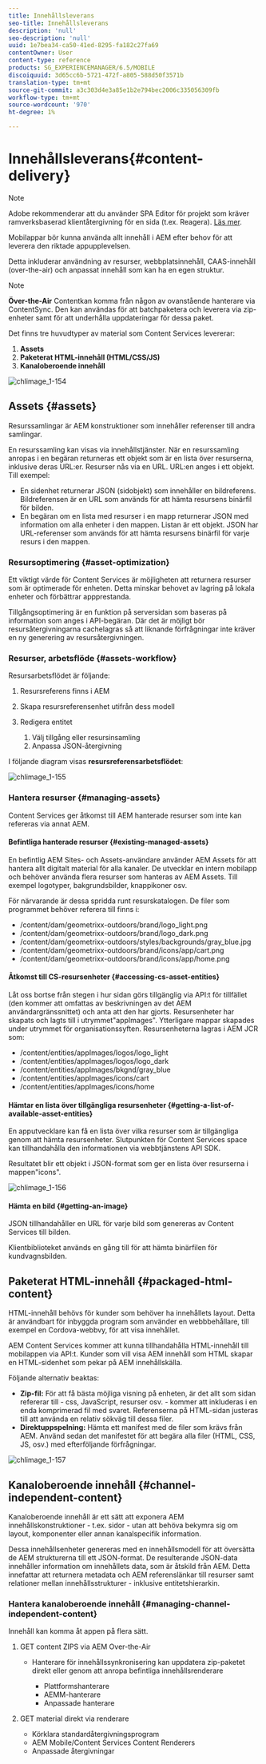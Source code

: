 ```yaml
---
title: Innehållsleverans
seo-title: Innehållsleverans
description: 'null'
seo-description: 'null'
uuid: 1e7bea34-ca50-41ed-8295-fa182c27fa69
contentOwner: User
content-type: reference
products: SG_EXPERIENCEMANAGER/6.5/MOBILE
discoiquuid: 3d65cc6b-5721-472f-a805-588d50f3571b
translation-type: tm+mt
source-git-commit: a3c303d4e3a85e1b2e794bec2006c335056309fb
workflow-type: tm+mt
source-wordcount: '970'
ht-degree: 1%

---
```



# Innehållsleverans{#content-delivery}

>[!NOTE]
>
>Adobe rekommenderar att du använder SPA Editor för projekt som kräver ramverksbaserad klientåtergivning för en sida (t.ex. Reagera). [Läs mer](/help/sites-developing/spa-overview.md).

Mobilappar bör kunna använda allt innehåll i AEM efter behov för att leverera den riktade appupplevelsen.

Detta inkluderar användning av resurser, webbplatsinnehåll, CAAS-innehåll (over-the-air) och anpassat innehåll som kan ha en egen struktur.

>[!NOTE]
>
>**Över-the-Air** Contentkan komma från någon av ovanstående hanterare via ContentSync. Den kan användas för att batchpaketera och leverera via zip-enheter samt för att underhålla uppdateringar för dessa paket.

Det finns tre huvudtyper av material som Content Services levererar:

1. **Assets**
1. **Paketerat HTML-innehåll (HTML/CSS/JS)**
1. **Kanaloberoende innehåll**

![chlimage_1-154](assets/chlimage_1-154.png)

## Assets {#assets}

Resurssamlingar är AEM konstruktioner som innehåller referenser till andra samlingar.

En resurssamling kan visas via innehållstjänster. När en resurssamling anropas i en begäran returneras ett objekt som är en lista över resurserna, inklusive deras URL:er. Resurser nås via en URL. URL:en anges i ett objekt. Till exempel:

* En sidenhet returnerar JSON (sidobjekt) som innehåller en bildreferens. Bildreferensen är en URL som används för att hämta resursens binärfil för bilden.
* En begäran om en lista med resurser i en mapp returnerar JSON med information om alla enheter i den mappen. Listan är ett objekt. JSON har URL-referenser som används för att hämta resursens binärfil för varje resurs i den mappen.

### Resursoptimering {#asset-optimization}

Ett viktigt värde för Content Services är möjligheten att returnera resurser som är optimerade för enheten. Detta minskar behovet av lagring på lokala enheter och förbättrar appprestanda.

Tillgångsoptimering är en funktion på serversidan som baseras på information som anges i API-begäran. Där det är möjligt bör resursåtergivningarna cachelagras så att liknande förfrågningar inte kräver en ny generering av resursåtergivningen.

### Resurser, arbetsflöde {#assets-workflow}

Resursarbetsflödet är följande:

1. Resursreferens finns i AEM
1. Skapa resursreferensenhet utifrån dess modell
1. Redigera entitet

   1. Välj tillgång eller resursinsamling
   1. Anpassa JSON-återgivning

I följande diagram visas **resursreferensarbetsflödet**:

![chlimage_1-155](assets/chlimage_1-155.png)

### Hantera resurser {#managing-assets}

Content Services ger åtkomst till AEM hanterade resurser som inte kan refereras via annat AEM.

#### Befintliga hanterade resurser {#existing-managed-assets}

En befintlig AEM Sites- och Assets-användare använder AEM Assets för att hantera allt digitalt material för alla kanaler. De utvecklar en intern mobilapp och behöver använda flera resurser som hanteras av AEM Assets. Till exempel logotyper, bakgrundsbilder, knappikoner osv.

För närvarande är dessa spridda runt resurskatalogen. De filer som programmet behöver referera till finns i:

* /content/dam/geometrixx-outdoors/brand/logo_light.png
* /content/dam/geometrixx-outdoors/brand/logo_dark.png
* /content/dam/geometrixx-outdoors/styles/backgrounds/gray_blue.jpg
* /content/dam/geometrixx-outdoors/brand/icons/app/cart.png
* /content/dam/geometrixx-outdoors/brand/icons/app/home.png

#### Åtkomst till CS-resursenheter {#accessing-cs-asset-entities}

Låt oss bortse från stegen i hur sidan görs tillgänglig via API:t för tillfället (den kommer att omfattas av beskrivningen av det AEM användargränssnittet) och anta att den har gjorts. Resursenheter har skapats och lagts till i utrymmet&quot;appImages&quot;. Ytterligare mappar skapades under utrymmet för organisationssyften. Resursenheterna lagras i AEM JCR som:

* /content/entities/appImages/logos/logo_light
* /content/entities/appImages/logos/logo_dark
* /content/entities/appImages/bkgnd/gray_blue
* /content/entities/appImages/icons/cart
* /content/entities/appImages/icons/home

#### Hämtar en lista över tillgängliga resursenheter {#getting-a-list-of-available-asset-entities}

En apputvecklare kan få en lista över vilka resurser som är tillgängliga genom att hämta resursenheter. Slutpunkten för Content Services space kan tillhandahålla den informationen via webbtjänstens API SDK.

Resultatet blir ett objekt i JSON-format som ger en lista över resurserna i mappen&quot;icons&quot;.

![chlimage_1-156](assets/chlimage_1-156.png)

#### Hämta en bild {#getting-an-image}

JSON tillhandahåller en URL för varje bild som genereras av Content Services till bilden.

Klientbiblioteket används en gång till för att hämta binärfilen för kundvagnsbilden.

## Paketerat HTML-innehåll {#packaged-html-content}

HTML-innehåll behövs för kunder som behöver ha innehållets layout. Detta är användbart för inbyggda program som använder en webbbehållare, till exempel en Cordova-webbvy, för att visa innehållet.

AEM Content Services kommer att kunna tillhandahålla HTML-innehåll till mobilappen via API:t. Kunder som vill visa AEM innehåll som HTML skapar en HTML-sidenhet som pekar på AEM innehållskälla.

Följande alternativ beaktas:

* **Zip-fil:** För att få bästa möjliga visning på enheten, är det allt som sidan refererar till - css, JavaScript, resurser osv. - kommer att inkluderas i en enda komprimerad fil med svaret. Referenserna på HTML-sidan justeras till att använda en relativ sökväg till dessa filer.
* **Direktuppspelning:** Hämta ett manifest med de filer som krävs från AEM. Använd sedan det manifestet för att begära alla filer (HTML, CSS, JS, osv.) med efterföljande förfrågningar.

![chlimage_1-157](assets/chlimage_1-157.png)

## Kanaloberoende innehåll {#channel-independent-content}

Kanaloberoende innehåll är ett sätt att exponera AEM innehållskonstruktioner - t.ex. sidor - utan att behöva bekymra sig om layout, komponenter eller annan kanalspecifik information.

Dessa innehållsenheter genereras med en innehållsmodell för att översätta de AEM strukturerna till ett JSON-format. De resulterande JSON-data innehåller information om innehållets data, som är åtskild från AEM. Detta innefattar att returnera metadata och AEM referenslänkar till resurser samt relationer mellan innehållsstrukturer - inklusive entitetshierarkin.

### Hantera kanaloberoende innehåll {#managing-channel-independent-content}

Innehåll kan komma åt appen på flera sätt.

1. GET content ZIPS via AEM Over-the-Air

   * Hanterare för innehållssynkronisering kan uppdatera zip-paketet direkt eller genom att anropa befintliga innehållsrenderare

      * Plattformshanterare
      * AEMM-hanterare
      * Anpassade hanterare

1. GET material direkt via renderare

   * Körklara standardåtergivningsprogram
   * AEM Mobile/Content Services Content Renderers
   * Anpassade återgivningar

